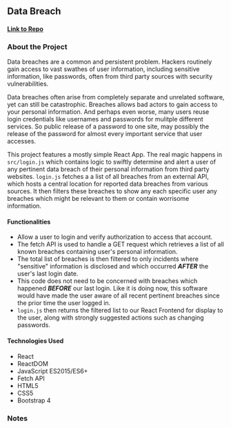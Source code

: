## Data Breach

#### [Link to Repo](https://github.com/Arathurs/Breach.git/)  

### About the Project

Data breaches are a common and persistent problem. Hackers routinely gain access to vast swathes of user information, including sensitive information, like passwords, often from third party sources with security vulnerabilities.

Data breaches often arise from completely separate and unrelated software, yet can still be catastrophic. Breaches allows bad actors to gain access to your personal information. And perhaps even worse, many users reuse login credentials like usernames and passwords for mulitple different services. So public release of a password to one site, may possibly the release of the password for almost every important service that user accesses.

This project features a mostly simple React App. The real magic happens in `src/login.js` which contains logic to swiftly determine and alert a user of any pertinent data breach of their personal information from third party websites. `login.js` fetches a a list of all breaches from an external API, which hosts a central location for reported data breaches from various sources. It then filters these breaches to show any each specific user any breaches which might be relevant to them or contain worrisome information.

#### Functionalities

  - Allow a user to login and verify authorization to access that account.
  - The fetch API is used to handle a GET request which retrieves a list of all known breaches containing user's personal information.
  - The total list of breaches is then filtered to only incidents where "sensitive" information is disclosed and which occurred ***AFTER*** the user's last login date.
  - This code does not need to be concerned with breaches which happened ***BEFORE*** our last login. Like it is doing now, this software would have made the user aware of all recent pertinent breaches since the prior time the user logged in.
  - `login.js` then returns the filtered list to our React Frontend for display to the user, along with strongly suggested actions such as changing passwords.


#### Technologies Used
- React
- ReactDOM
- JavaScript ES2015/ES6+
- Fetch API
- HTML5
- CSS5
- Bootstrap 4

### Notes

